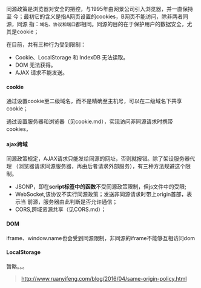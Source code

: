 同源政策是浏览器对安全的把控，与1995年由网景公司引入浏览器，并一直保持至
今；最初它的含义是指A网页设置的cookies，B网页不能访问，除非两者同源，同源
指：`域名、协议和端口`都相同。同源的目的在于保护用户的数据安全，尤其是cookie；  

在目前，共有三种行为受到限制：
- Cookie、LocalStorage 和 IndexDB 无法读取。
- DOM 无法获得。
- AJAX 请求不能发送。

#### cookie
通过设置cookie至二级域名，而不是精确至主机号，可以在二级域名下共享cookie；

通过设置服务器和浏览器（见cookie.md），实现访问非同源请求时携带cookies，
#### ajax跨域
同源政策规定，AJAX请求只能发给同源的网址，否则就报错。除了架设服务器代理
（浏览器请求同源服务器，再由后者请求外部服务），有三种方法规避这个限制。
- JSONP，即在**script标签中的函数**不受同源政策限制，但js文件中的受限;
- WebSocket,该协议不实行同源政策；发送非同源请求时带上origin首部，表示当
前源，服务器由此判断是否允许通信；
- CORS,跨域资源共享（见CORS.md）；  

#### DOM
iframe、window.name也会受到同源限制，非同源的iframe不能够互相访问dom
#### LocalStorage
暂略。。。
>http://www.ruanyifeng.com/blog/2016/04/same-origin-policy.html
